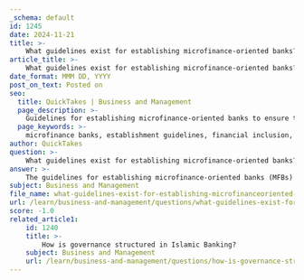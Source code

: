 ```yaml
---
_schema: default
id: 1245
date: 2024-11-21
title: >-
    What guidelines exist for establishing microfinance-oriented banks?
article_title: >-
    What guidelines exist for establishing microfinance-oriented banks?
date_format: MMM DD, YYYY
post_on_text: Posted on
seo:
  title: QuickTakes | Business and Management
  page_description: >-
    Guidelines for establishing microfinance-oriented banks to ensure they effectively serve underserved populations while maintaining financial stability and compliance with regulatory standards.
  page_keywords: >-
    microfinance banks, establishment guidelines, financial inclusion, regulatory framework, licensing requirements, ownership models, best practices, underserved populations, transparency, accountability
author: QuickTakes
question: >-
    What guidelines exist for establishing microfinance-oriented banks?
answer: >-
    The guidelines for establishing microfinance-oriented banks (MFBs) are designed to ensure that these institutions effectively serve underserved populations while maintaining financial stability and compliance with regulatory standards. Here are the key points regarding the establishment of microfinance-oriented banks:\n\n1. **Selective Establishment**: Microfinance-oriented banks may be established on a selective basis, preferably in areas that are not fully served by existing rural banks (RBs) or other microfinance institutions. This is to ensure that these banks address gaps in financial services.\n\n2. **Ownership Requirements**: MFBs can be established by various entities, including individuals, groups of individuals, community development associations, and private corporations. Government participation can also occur, structured in different models, such as fully owned government microfinance banks.\n\n3. **Licensing Requirements**: The licensing process for microfinance banks typically involves several stages, which may include:\n   - Pre-licensing presentations to demonstrate the viability of the proposed bank.\n   - Submission of required documentation to the regulatory authority, such as the Central Bank of Nigeria (CBN) in Nigeria.\n\n4. **Regulatory Framework**: The establishment and operation of MFBs are governed by specific regulations, such as the Banks and Other Financial Institutions Act (BOFIA) and guidelines issued by the central bank. These regulations are designed to ensure that MFBs can safely accept deposits and provide loans to microfinance clients.\n\n5. **Compliance with International Standards**: While each country may have its own legal and regulatory context, it is important for MFBs to align with international banking supervision standards. This includes adapting certain regulations to accommodate the unique nature of microfinance operations.\n\n6. **Best Practices**: There are general best practices that can guide the establishment of MFBs, including:\n   - Ensuring transparency and accountability in operations.\n   - Implementing sound corporate governance practices.\n   - Focusing on the needs of the target clientele, particularly low-income individuals and small businesses.\n\nThese guidelines aim to create a supportive environment for microfinance-oriented banks, enabling them to fulfill their role in promoting financial inclusion and economic development in underserved communities.
subject: Business and Management
file_name: what-guidelines-exist-for-establishing-microfinanceoriented-banks.md
url: /learn/business-and-management/questions/what-guidelines-exist-for-establishing-microfinanceoriented-banks
score: -1.0
related_article1:
    id: 1240
    title: >-
        How is governance structured in Islamic Banking?
    subject: Business and Management
    url: /learn/business-and-management/questions/how-is-governance-structured-in-islamic-banking
---
```


&nbsp;